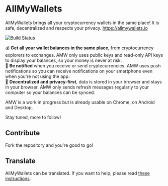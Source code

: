 # AllMyWallets

AllMyWallets brings all your cryptocurrency wallets in the same place! It is safe, decentralized and respects your privacy. https://allmywallets.io

[![Build Status](https://travis-ci.org/allmywallets/allmywallets.svg?branch=master)](https://travis-ci.org/allmywallets/allmywallets)

💰 **Get all your wallet balances in the same place**, from cryptocurrency explorers to exchanges. AMW only uses public keys and
read-only API keys to display your balances, so your money is never at risk.<br />
🔔 **Be notified** when you receive or send cryptocurrencies. AMW uses push notifications so you can receive notifications
on your smartphone even when you're not using the app.<br />
🔑 **Decentralized and privacy-first**, data is stored in your browser and stays in your browser. AMW only sends refresh
messages regularly to your computer so your balances can be synced. 

AMW is a work in progress but is already usable on Chrome, on Android and Desktop.

Stay tuned, more to follow!

## Contribute

Fork the repository and you're good to go!

## Translate

AllMyWallets can be translated. If you want to help, please read [these instructions](https://github.com/allmywallets/allmywallets/tree/master/translations).
